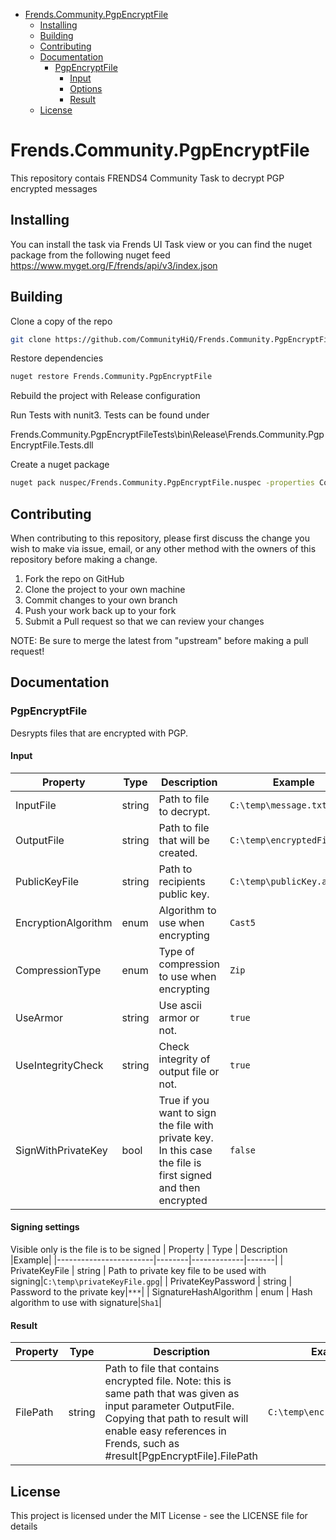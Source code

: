 - [Frends.Community.PgpEncryptFile](#Frends.Community.PgpEncryptFile)
   - [Installing](#installing)
   - [Building](#building)
   - [Contributing](#contributing)
   - [Documentation](#documentation)
      - [PgpEncryptFile](#convertExcelFile)
		 - [Input](#input)
		 - [Options](#options)
		 - [Result](#result)
   - [License](#license)
       
# Frends.Community.PgpEncryptFile
This repository contais FRENDS4 Community Task to decrypt PGP encrypted messages

## Installing
You can install the task via Frends UI Task view or you can find the nuget package from the following nuget feed
https://www.myget.org/F/frends/api/v3/index.json

## Building

Clone a copy of the repo

```sh
git clone https://github.com/CommunityHiQ/Frends.Community.PgpEncryptFile.git
```
Restore dependencies

```sh
nuget restore Frends.Community.PgpEncryptFile
```
Rebuild the project with Release configuration

Run Tests with nunit3. Tests can be found under

Frends.Community.PgpEncryptFileTests\bin\Release\Frends.Community.PgpEncryptFile.Tests.dll

Create a nuget package
```sh
nuget pack nuspec/Frends.Community.PgpEncryptFile.nuspec -properties Configuration=Release
```

## Contributing
When contributing to this repository, please first discuss the change you wish to make via issue, email, or any other method with the owners of this repository before making a change.

1. Fork the repo on GitHub
2. Clone the project to your own machine
3. Commit changes to your own branch
4. Push your work back up to your fork
5. Submit a Pull request so that we can review your changes

NOTE: Be sure to merge the latest from "upstream" before making a pull request!

## Documentation

### PgpEncryptFile

Desrypts files that are encrypted with PGP.

#### Input
| Property            | Type   | Description |Example|
|---------------------|--------|-------------|-------|
| InputFile           | string | Path to file to decrypt.|`C:\temp\message.txt`|
| OutputFile          | string | Path to file that will be created. | `C:\temp\encryptedFile.pgp`|
| PublicKeyFile       | string | Path to recipients public key. | `C:\temp\publicKey.asc`|
| EncryptionAlgorithm | enum   | Algorithm to use when encrypting|`Cast5`|
| CompressionType     | enum   | Type of compression to use when encrypting|`Zip`|
| UseArmor            | string | Use ascii armor or not. |`true`|
| UseIntegrityCheck   | string | Check integrity of output file or not. |`true`|
| SignWithPrivateKey  | bool   | True if you want to sign the file with private key. In this case the file is first signed and then encrypted|`false`|

#### Signing settings
Visible only is the file is to be signed
| Property               | Type   | Description |Example|
|------------------------|--------|-------------|-------|
| PrivateKeyFile         | string | Path to private key file to be used with signing|`C:\temp\privateKeyFile.gpg`|
| PrivateKeyPassword     | string | Password to the private key|`***`|
| SignatureHashAlgorithm | enum   | Hash algorithm to use with signature|`Sha1`|

#### Result
| Property  | Type  | Description |Example|
|-----------|-------|-------------|-------|
| FilePath | string  | Path to file that contains encrypted file. Note: this is same path that was given as input parameter OutputFile. Copying that path to result will enable easy references in Frends, such as #result[PgpEncryptFile].FilePath | `C:\temp\encryptedFile.pgp`

## License
This project is licensed under the MIT License - see the LICENSE file for details
